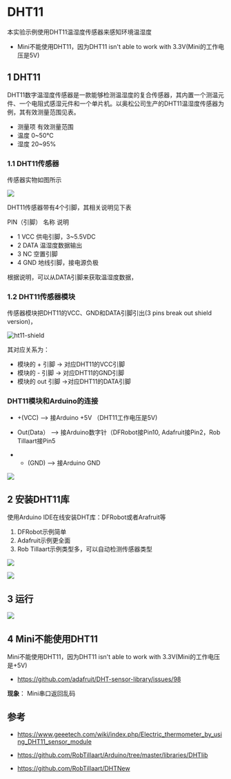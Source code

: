 
# DHT11

本实验示例使用DHT11温湿度传感器来感知环境温湿度

* Mini不能使用DHT11，因为DHT11 isn't able to work with 3.3V(Mini的工作电压是5V)

## 1 DHT11

DHT11数字温湿度传感器是一款能够检测温湿度的复合传感器，其内置一个测温元件、一个电阻式感湿元件和一个单片机。以奥松公司生产的DHT11温湿度传感器为例，其有效测量范围见表。

* 测量项	有效测量范围
* 温度	0~50℃
* 湿度	20~95%

### 1.1 DHT11传感器

传感器实物如图所示

![](img/components/DHT11/dht11-4pin.jpg)

DHT11传感器带有4个引脚，其相关说明见下表

PIN（引脚）	名称	说明
* 1	VCC	供电引脚，3~5.5VDC
* 2	DATA	温湿度数据输出
* 3	NC	空置引脚
* 4	GND	地线引脚，接电源负极

根据说明，可以从DATA引脚来获取温湿度数据，

### 1.2 DHT11传感器模块


传感器模块把DHT11的VCC、GND和DATA引脚引出(3 pins break out shield version)， 

![ht11-shield](img/components/DHT11/dht11-shield-3pin.jpg)

其对应关系为：

* 模块的 + 引脚  -> 对应DHT11的VCC引脚
* 模块的 - 引脚  -> 对应DHT11的GND引脚
* 模块的 out 引脚 ->对应DHT11的DATA引脚

### DHT11模块和Arduino的连接

* +(VCC) ——>  接Arduino +5V （DHT11工作电压是5V)

* Out(Data） ——> 接Arduino数字针（DFRobot接Pin10, Adafruit接Pin2，Rob Tillaart接Pin5

* - (GND) ——>  接Arduino GND

![](img/DHT11/arduino-dht11-layout.jpg)

## 2  安装DHT11库

使用Arduino IDE在线安装DHT库：DFRobot或者Arafruit等

1. DFRobot示例简单
2. Adafruit示例更全面
3. Rob Tillaart示例类型多，可以自动检测传感器类型

![](img/components/DHT11/install_dht11_lib-DFRobot.jpg)

![](img/components/DHT11/install_dht11_lib-DFRobot-example.jpg)

## 3 运行

![](img/components/DHT11/install_dht11_lib-DFRobot-example-code.jpg)

## 4 Mini不能使用DHT11

Mini不能使用DHT11，因为DHT11 isn't able to work with 3.3V(Mini的工作电压是+5V)

* https://github.com/adafruit/DHT-sensor-library/issues/98

**现象**： Mini串口返回乱码

## 参考

* https://www.geeetech.com/wiki/index.php/Electric_thermometer_by_using_DHT11_sensor_module

* https://github.com/RobTillaart/Arduino/tree/master/libraries/DHTlib

* https://github.com/RobTillaart/DHTNew
